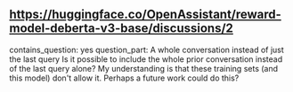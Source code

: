 ## https://huggingface.co/OpenAssistant/reward-model-deberta-v3-base/discussions/2

contains_question: yes
question_part: A whole conversation instead of just the last query Is it possible to include the whole prior conversation instead of the last query alone? My understanding is that these training sets (and this model) don't allow it. Perhaps a future work could do this?